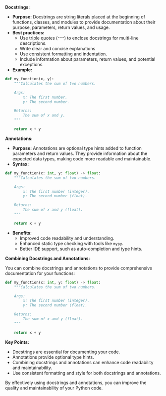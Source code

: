**Docstrings:**

- **Purpose:** Docstrings are string literals placed at the beginning of functions, classes, and modules to provide documentation about their purpose, parameters, return values, and usage.
- **Best practices:**
    - Use triple quotes (`"""`) to enclose docstrings for multi-line descriptions.
    - Write clear and concise explanations.
    - Use consistent formatting and indentation.
    - Include information about parameters, return values, and potential exceptions.
- **Example:**

```python
def my_function(x, y):
    """Calculates the sum of two numbers.

    Args:
        x: The first number.
        y: The second number.

    Returns:
        The sum of x and y.
    """

    return x + y
```

**Annotations:**

- **Purpose:** Annotations are optional type hints added to function parameters and return values. They provide information about the expected data types, making code more readable and maintainable.
- **Syntax:**

```python
def my_function(x: int, y: float) -> float:
    """Calculates the sum of two numbers.

    Args:
        x: The first number (integer).
        y: The second number (float).

    Returns:
        The sum of x and y (float).
    """

    return x + y
```

- **Benefits:**
    - Improved code readability and understanding.
    - Enhanced static type checking with tools like `mypy`.
    - Better IDE support, such as auto-completion and type hints.

**Combining Docstrings and Annotations:**

You can combine docstrings and annotations to provide comprehensive documentation for your functions:

```python
def my_function(x: int, y: float) -> float:
    """Calculates the sum of two numbers.

    Args:
        x: The first number (integer).
        y: The second number (float).

    Returns:
        The sum of x and y (float).
    """

    return x + y
```

**Key Points:**

- Docstrings are essential for documenting your code.
- Annotations provide optional type hints.
- Combining docstrings and annotations can enhance code readability and maintainability.
- Use consistent formatting and style for both docstrings and annotations.

By effectively using docstrings and annotations, you can improve the quality and maintainability of your Python code.
